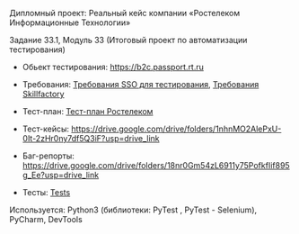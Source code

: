 Дипломный проект: Реальный кейс компании «Ростелеком Информационные Технологии»

Задание 33.1, Модуль 33 (Итоговый проект по автоматизации тестирования)


- Обьект тестирования: https://b2c.passport.rt.ru

- Требования: [Требования SSO для тестирования](https://github.com/krayushkins/SkillFactory/blob/main/33.1/Требования_SSO_для_тестирования.pdf), [Требования Skillfactory](https://github.com/krayushkins/SkillFactory/blob/main/33.1/Требования_Skillfactory.pdf)

- Тест-план: [Тест-план Ростелеком](https://github.com/krayushkins/SkillFactory/blob/main/33.1/Тест-план_Ростелеком.pdf)

- Тест-кейсы: https://drive.google.com/drive/folders/1nhnMO2AlePxU-0It-2zHr0ny7df5Q3iF?usp=drive_link

- Баг-репорты: https://drive.google.com/drive/folders/18nr0Gm54zL6911y75PofkfIif895g_Ee?usp=drive_link

- Тесты: [Tests](https://github.com/krayushkins/SkillFactory/tree/main/33.1/Tests)

Используется: Python3 (библиотеки: PyTest , PyTest - Selenium), PyCharm, DevTools
